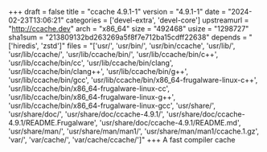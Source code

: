 +++
draft = false
title = "ccache 4.9.1-1"
version = "4.9.1-1"
date = "2024-02-23T13:06:21"
categories = ['devel-extra', 'devel-core']
upstreamurl = "http://ccache.dev"
arch = "x86_64"
size = "492468"
usize = "1298727"
sha1sum = "213809132bd263269a5f8f7e712ba15cdff22638"
depends = "['hiredis', 'zstd']"
files = "['usr/', 'usr/bin/', 'usr/bin/ccache', 'usr/lib/', 'usr/lib/ccache/', 'usr/lib/ccache/bin/', 'usr/lib/ccache/bin/c++', 'usr/lib/ccache/bin/cc', 'usr/lib/ccache/bin/clang', 'usr/lib/ccache/bin/clang++', 'usr/lib/ccache/bin/g++', 'usr/lib/ccache/bin/gcc', 'usr/lib/ccache/bin/x86_64-frugalware-linux-c++', 'usr/lib/ccache/bin/x86_64-frugalware-linux-cc', 'usr/lib/ccache/bin/x86_64-frugalware-linux-g++', 'usr/lib/ccache/bin/x86_64-frugalware-linux-gcc', 'usr/share/', 'usr/share/doc/', 'usr/share/doc/ccache-4.9.1/', 'usr/share/doc/ccache-4.9.1/README.Frugalware', 'usr/share/doc/ccache-4.9.1/README.md', 'usr/share/man/', 'usr/share/man/man1/', 'usr/share/man/man1/ccache.1.gz', 'var/', 'var/cache/', 'var/cache/ccache/']"
+++
A fast compiler cache
